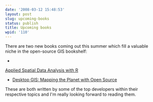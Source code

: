```yaml
---
date: '2008-03-12 15:48:53'
layout: post
slug: upcoming-books
status: publish
title: Upcoming books
wpid: '110'
---
```




There are two new books coming out this summer which fill a valuable niche in the open-source GIS bookshelf:




  * 
[Applied Spatial Data Analysis with R](http://www.springer.com/statistics/statistical+theory+and+methods/book/978-0-387-78170-9)


  * [Desktop GIS: Mapping the Planet with Open Source](http://www.pragprog.com/titles/gsdgis)



These are both written by some of the top developers within their respective topics and I'm really looking forward to reading them. 

